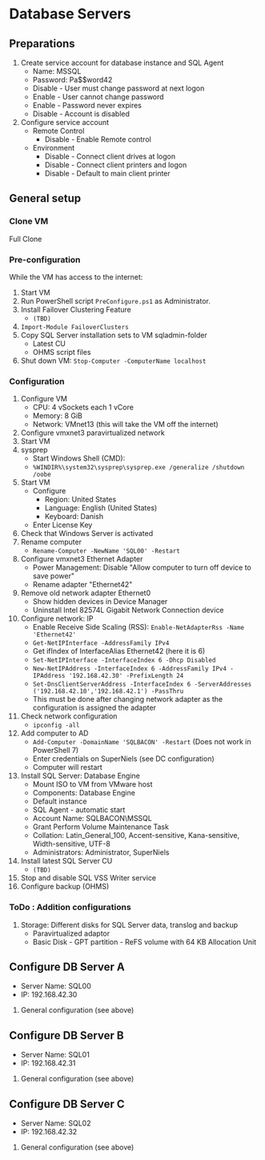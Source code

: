 # Database Servers

## Preparations

1) Create service account for database instance and SQL Agent
    * Name: MSSQL
    * Password: Pa$$word42
    * Disable - User must change password at next logon
    * Enable - User cannot change password
    * Enable - Password never expires
    * Disable - Account is disabled
1) Configure service account
    * Remote Control
      * Disable - Enable Remote control
    * Environment
      * Disable - Connect client drives at logon
      * Disable - Connect client printers and logon
      * Disable - Default to main client printer

## General setup

### Clone VM

Full Clone

### Pre-configuration

While the VM has access to the internet:

1) Start VM
1) Run PowerShell script `PreConfigure.ps1` as Administrator.
1) Install Failover Clustering Feature
    * `(TBD)`
1) `Import-Module FailoverClusters`
1) Copy SQL Server installation sets to VM sqladmin-folder
    * Latest CU
    * OHMS script files
1) Shut down VM: `Stop-Computer -ComputerName localhost`

### Configuration

1) Configure VM
    * CPU: 4 vSockets each 1 vCore
    * Memory: 8 GiB
    * Network: VMnet13 (this will take the VM off the internet)
1) Configure vmxnet3 paravirtualized network
1) Start VM
1) sysprep
    * Start Windows Shell (CMD):
    * `%WINDIR%\system32\sysprep\sysprep.exe /generalize /shutdown /oobe`
1) Start VM
    * Configure
        * Region: United States
        * Language: English (United States)
        * Keyboard: Danish
    * Enter License Key
1) Check that Windows Server is activated
1) Rename computer
    * `Rename-Computer -NewName 'SQL00' -Restart`
1) Configure vmxnet3 Ethernet Adapter
    * Power Management: Disable "Allow computer to turn off device to save power"
    * Rename adapter "Ethernet42"
1) Remove old network adapter Ethernet0
    * Show hidden devices in Device Manager
    * Uninstall Intel 82574L Gigabit Network Connection device
1) Configure network: IP
    * Enable Receive Side Scaling (RSS): `Enable-NetAdapterRss -Name 'Ethernet42'`
    * `Get-NetIPInterface -AddressFamily IPv4`
    * Get ifIndex of InterfaceAlias Ethernet42 (here it is 6)
    * `Set-NetIPInterface -InterfaceIndex 6 -Dhcp Disabled`
    * `New-NetIPAddress -InterfaceIndex 6 -AddressFamily IPv4 -IPAddress '192.168.42.30' -PrefixLength 24`
    * `Set-DnsClientServerAddress -InterfaceIndex 6 -ServerAddresses ('192.168.42.10','192.168.42.1') -PassThru`
    * This must be done after changing network adapter as the configuration is assigned the adapter
1) Check network configuration
    * `ipconfig -all`
1) Add computer to AD
    * `Add-Computer -DomainName 'SQLBACON' -Restart` (Does not work in PowerShell 7)
    * Enter credentials on SuperNiels (see DC configuration)
    * Computer will restart
1) Install SQL Server: Database Engine
    * Mount ISO to VM from VMware host
    * Components: Database Engine
    * Default instance
    * SQL Agent - automatic start
    * Account Name: SQLBACON\MSSQL
    * Grant Perform Volume Maintenance Task
    * Collation: Latin_General_100, Accent-sensitive, Kana-sensitive, Width-sensitive, UTF-8
    * Administrators: Administrator, SuperNiels
1) Install latest SQL Server CU
    * `(TBD)`
1) Stop and disable SQL VSS Writer service
1) Configure backup (OHMS)

### ToDo : Addition configurations

1) Storage: Different disks for SQL Server data, translog and backup
    * Paravirtualized adaptor
    * Basic Disk - GPT partition - ReFS volume with 64 KB Allocation Unit

## Configure DB Server A

* Server Name: SQL00
* IP: 192.168.42.30

1) General configuration (see above)

## Configure DB Server B

* Server Name: SQL01
* IP: 192.168.42.31

1) General configuration (see above)

## Configure DB Server C

* Server Name: SQL02
* IP: 192.168.42.32

1) General configuration (see above)
